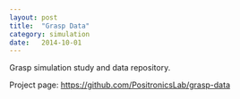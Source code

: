```yaml
---
layout: post
title:  "Grasp Data"
category: simulation
date:   2014-10-01
---
```


<p class="intro"><span class="dropcap">G</span>rasp simulation study and data repository.</p>

Project page:
<a title="https://github.com/PositronicsLab/grasp-data" href="https://github.com/PositronicsLab/grasp-data">https://github.com/PositronicsLab/grasp-data</a>

